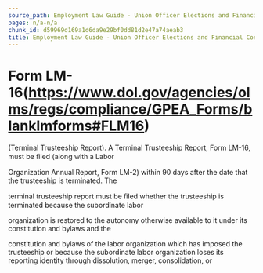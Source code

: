 ```yaml
---
source_path: Employment Law Guide - Union Officer Elections and Financial Controls.md
pages: n/a-n/a
chunk_id: d59969d169a1d6da9e29bf0dd81d2e47a74aeab3
title: Employment Law Guide - Union Officer Elections and Financial Controls
---
```

# Form LM-16(https://www.dol.gov/agencies/olms/regs/compliance/GPEA_Forms/blanklmforms#FLM16)

(Terminal Trusteeship Report). A Terminal Trusteeship Report, Form LM-16, must be ﬁled (along with a Labor

Organization Annual Report, Form LM-2) within 90 days after the date that the trusteeship is terminated. The

terminal trusteeship report must be ﬁled whether the trusteeship is terminated because the subordinate labor

organization is restored to the autonomy otherwise available to it under its constitution and bylaws and the

constitution and bylaws of the labor organization which has imposed the trusteeship or because the subordinate labor organization loses its reporting identity through dissolution, merger, consolidation, or
